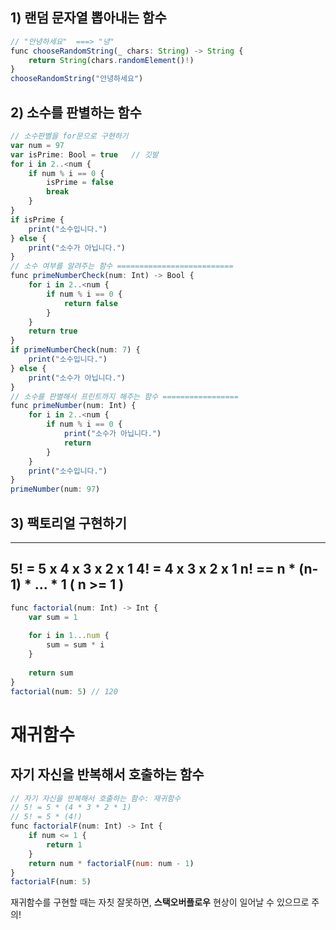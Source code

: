 ## 1) 랜덤 문자열 뽑아내는 함수
```javascript
// "안녕하세요"  ===> "녕"
func chooseRandomString(_ chars: String) -> String {
    return String(chars.randomElement()!)
}
chooseRandomString("안녕하세요")
```
## 2) 소수를 판별하는 함수
```javascript
// 소수판별을 for문으로 구현하기
var num = 97
var isPrime: Bool = true   // 깃발
for i in 2..<num {    
    if num % i == 0 {
        isPrime = false
        break
    }
}
if isPrime {
    print("소수입니다.")
} else {
    print("소수가 아닙니다.")
}
// 소수 여부를 알려주는 함수 ==========================
func primeNumberCheck(num: Int) -> Bool {
    for i in 2..<num {
        if num % i == 0 {
            return false
        }
    }
    return true
}
if primeNumberCheck(num: 7) {
    print("소수입니다.")
} else {
    print("소수가 아닙니다.")
}
// 소수를 판별해서 프린트까지 해주는 함수 =================
func primeNumber(num: Int) {
    for i in 2..<num {
        if num % i == 0 {
            print("소수가 아닙니다.")
            return
        }
    }
    print("소수입니다.")
}
primeNumber(num: 97)
```
## 3) 팩토리얼 구현하기
---
 5! = 5 x 4 x 3 x 2 x 1
 4! = 4 x 3 x 2 x 1
 n! == n * (n-1) * ... * 1  ( n >= 1 )
---
```javascript
func factorial(num: Int) -> Int {
    var sum = 1
    
    for i in 1...num {
        sum = sum * i
    }
    
    return sum
}
factorial(num: 5) // 120
```
# 재귀함수
## 자기 자신을 반복해서 호출하는 함수
```javascript
// 자기 자신을 반복해서 호출하는 함수: 재귀함수
// 5! = 5 * (4 * 3 * 2 * 1)
// 5! = 5 * (4!)
func factorialF(num: Int) -> Int {
    if num <= 1 {
        return 1
    }
    return num * factorialF(num: num - 1)
}
factorialF(num: 5)
```
재귀함수를 구현할 때는 자칫 잘못하면, **스택오버플로우** 현상이 일어날 수 있으므로 주의!
